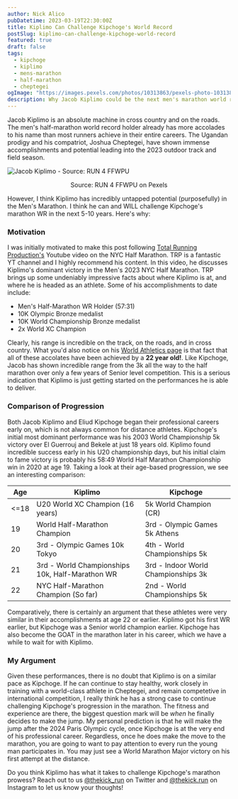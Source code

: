 ```yaml
---
author: Nick Alico
pubDatetime: 2023-03-19T22:30:00Z
title: Kiplimo Can Challenge Kipchoge's World Record
postSlug: kiplimo-can-challenge-kipchoge-world-record
featured: true
draft: false
tags:
  - kipchoge
  - kiplimo
  - mens-marathon
  - half-marathon
  - cheptegei
ogImage: "https://images.pexels.com/photos/10313863/pexels-photo-10313863.jpeg?auto=compress&cs=tinysrgb&w=1260&h=750&dpr=1"
description: Why Jacob Kiplimo could be the next men's marathon world record holder
---
```


Jacob Kiplimo is an absolute machine in cross country and on the roads. The men's half-marathon world record holder already has more accolades to his name than most runners achieve in their entire careers. The Ugandan prodigy and his compatriot, Joshua Cheptegei, have shown immense accomplishments and potential leading into the 2023 outdoor track and field season.

![Jacob Kiplimo - Source: RUN 4 FFWPU](https://images.pexels.com/photos/10313863/pexels-photo-10313863.jpeg?auto=compress&cs=tinysrgb&w=1260&h=750&dpr=1)

<p style="text-align: center">Source: RUN 4 FFWPU on Pexels</p>

However, I think Kiplimo has incredibly untapped potential (purposefully) in the Men's Marathon. I think he can and WILL challenge Kipchoge's marathon WR in the next 5-10 years. Here's why:

### Motivation

I was initially motivated to make this post following [Total Running Production's](https://www.youtube.com/watch?v=KhYDw6KKnK4) Youtube video on the NYC Half Marathon. TRP is a fantastic YT channel and I highly recommend his content. In this video, he discusses Kiplimo's dominant victory in the Men's 2023 NYC Half Marathon. TRP brings up some undeniably impressive facts about where Kiplimo is at, and where he is headed as an athlete. Some of his accomplishments to date include:

- Men's Half-Marathon WR Holder (57:31)
- 10K Olympic Bronze medalist
- 10K World Championship Bronze medalist
- 2x World XC Champion

Clearly, his range is incredible on the track, on the roads, and in cross country. What you'd also notice on his [World Athletics page](https://worldathletics.org/athletes/uganda/jacob-kiplimo-14735365) is that fact that all of these accolates have been achieved by a **22 year old!**. Like Kipchoge, Jacob has shown incredible range from the 3k all the way to the half marathon over only a few years of Senior level competition. This is a serious indication that Kiplimo is just getting started on the performances he is able to deliver.

### Comparison of Progression

Both Jacob Kiplimo and Eliud Kipchoge began their professional careers early on, which is not always common for distance athletes. Kipchoge's initial most dominant performance was his 2003 World Championship 5k victory over El Guerrouj and Bekele at just 18 years old. Kiplimo found incredible success early in his U20 championship days, but his initial claim to fame victory is probably his 58:49 World Half Marathon Championship win in 2020 at age 19. Taking a look at their age-based progression, we see an interesting comparison:

| Age  | Kiplimo                                         | Kipchoge                            |
| ---- | ----------------------------------------------- | ----------------------------------- |
| <=18 | U20 World XC Champion (16 years)                | 5k World Champion (CR)              |
| 19   | World Half-Marathon Champion                    | 3rd - Olympic Games 5k Athens       |
| 20   | 3rd - Olympic Games 10k Tokyo                   | 4th - World Championships 5k        |
| 21   | 3rd - World Championships 10k, Half-Marathon WR | 3rd - Indoor World Championships 3k |
| 22   | NYC Half-Marathon Champion (So far)             | 2nd - World Championships 5k        |

Comparatively, there is certainly an argument that these athletes were very similar in their accomplishments at age 22 or earlier. Kiplimo got his first WR earlier, but Kipchoge was a Senior world champion earlier. Kipchoge has also become the GOAT in the marathon later in his career, which we have a while to wait for with Kiplimo.

### My Argument

Given these performances, there is no doubt that Kiplimo is on a similar pace as Kipchoge. If he can continue to stay healthy, work closely in training with a world-class athlete in Cheptegei, and remain competetive in international competition, I really think he has a strong case to continue challenging Kipchoge's progression in the marathon. The fitness and experience are there, the biggest question mark will be _when_ he finally decides to make the jump. My personal prediction is that he will make the jump after the 2024 Paris Olympic cycle, once Kipchoge is at the very end of his professional career. Regardless, once he does make the move to the marathon, you are going to want to pay attention to every run the young man participates in. You may just see a World Marathon Major victory on his first attempt at the distance.

Do you think Kiplimo has what it takes to challenge Kipchoge's marathon prowess? Reach out to us [@thekick_run](https://twitter.com/thekick_run) on Twitter and [@thekick.run](https://www.instagram.com/thekick.run/) on Instagram to let us know your thoughts!
